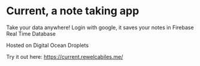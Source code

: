# Current, a note taking app
Take your data anywhere! Login with google, it saves your notes in Firebase Real Time Database

Hosted on Digital Ocean Droplets

Try it out here: https://current.rewelcabiles.me/
